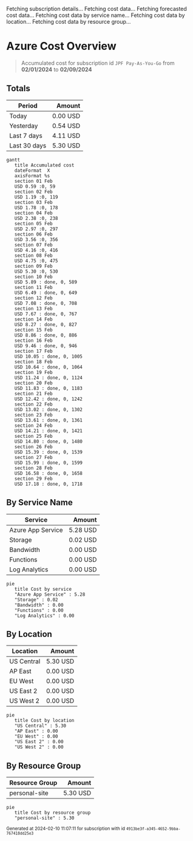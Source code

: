 Fetching subscription details...
Fetching cost data...
Fetching forecasted cost data...
Fetching cost data by service name...
Fetching cost data by location...
Fetching cost data by resource group...
# Azure Cost Overview

> Accumulated cost for subscription id `JPF Pay-As-You-Go` from **02/01/2024** to **02/09/2024**

## Totals

|Period|Amount|
|---|---:|
|Today|0.00 USD|
|Yesterday|0.54 USD|
|Last 7 days|4.11 USD|
|Last 30 days|5.30 USD|

```mermaid
gantt
   title Accumulated cost
   dateFormat  X
   axisFormat %s
   section 01 Feb
   USD 0.59 :0, 59
   section 02 Feb
   USD 1.19 :0, 119
   section 03 Feb
   USD 1.78 :0, 178
   section 04 Feb
   USD 2.38 :0, 238
   section 05 Feb
   USD 2.97 :0, 297
   section 06 Feb
   USD 3.56 :0, 356
   section 07 Feb
   USD 4.16 :0, 416
   section 08 Feb
   USD 4.75 :0, 475
   section 09 Feb
   USD 5.30 :0, 530
   section 10 Feb
   USD 5.89 : done, 0, 589
   section 11 Feb
   USD 6.49 : done, 0, 649
   section 12 Feb
   USD 7.08 : done, 0, 708
   section 13 Feb
   USD 7.67 : done, 0, 767
   section 14 Feb
   USD 8.27 : done, 0, 827
   section 15 Feb
   USD 8.86 : done, 0, 886
   section 16 Feb
   USD 9.46 : done, 0, 946
   section 17 Feb
   USD 10.05 : done, 0, 1005
   section 18 Feb
   USD 10.64 : done, 0, 1064
   section 19 Feb
   USD 11.24 : done, 0, 1124
   section 20 Feb
   USD 11.83 : done, 0, 1183
   section 21 Feb
   USD 12.42 : done, 0, 1242
   section 22 Feb
   USD 13.02 : done, 0, 1302
   section 23 Feb
   USD 13.61 : done, 0, 1361
   section 24 Feb
   USD 14.21 : done, 0, 1421
   section 25 Feb
   USD 14.80 : done, 0, 1480
   section 26 Feb
   USD 15.39 : done, 0, 1539
   section 27 Feb
   USD 15.99 : done, 0, 1599
   section 28 Feb
   USD 16.58 : done, 0, 1658
   section 29 Feb
   USD 17.18 : done, 0, 1718
```

## By Service Name

|Service|Amount|
|---|---:|
|Azure App Service|5.28 USD|
|Storage|0.02 USD|
|Bandwidth|0.00 USD|
|Functions|0.00 USD|
|Log Analytics|0.00 USD|

```mermaid
pie
   title Cost by service
   "Azure App Service" : 5.28
   "Storage" : 0.02
   "Bandwidth" : 0.00
   "Functions" : 0.00
   "Log Analytics" : 0.00
```

## By Location

|Location|Amount|
|---|---:|
|US Central|5.30 USD|
|AP East|0.00 USD|
|EU West|0.00 USD|
|US East 2|0.00 USD|
|US West 2|0.00 USD|

```mermaid
pie
   title Cost by location
   "US Central" : 5.30
   "AP East" : 0.00
   "EU West" : 0.00
   "US East 2" : 0.00
   "US West 2" : 0.00
```

## By Resource Group

|Resource Group|Amount|
|---|---:|
|personal-site|5.30 USD|

```mermaid
pie
   title Cost by resource group
   "personal-site" : 5.30
```

<sup>Generated at 2024-02-10 11:07:11 for subscription with id `4913be3f-a345-4652-9bba-767418dd25e3`</sup>

